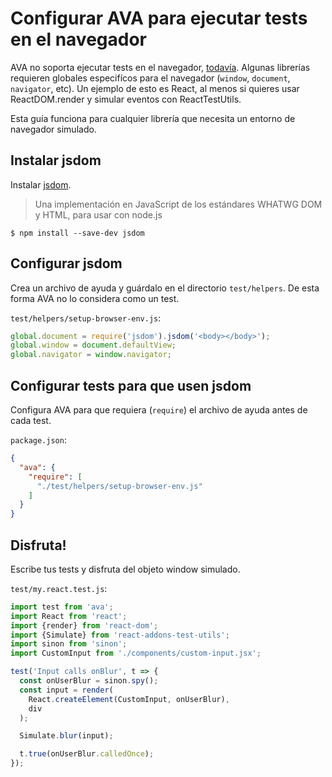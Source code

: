 # Configurar AVA para ejecutar tests en el navegador

AVA no soporta ejecutar tests en el navegador, [todavía](https://github.com/avajs/ava/issues/24). Algunas librerías requieren globales especifícos para el navegador (`window`, `document`, `navigator`, etc).
Un ejemplo de esto es React, al menos si quieres usar ReactDOM.render y simular eventos con ReactTestUtils.

Esta guía funciona para cualquier librería que necesita un entorno de navegador simulado.

## Instalar jsdom

Instalar [jsdom](https://github.com/tmpvar/jsdom).

> Una implementación en JavaScript de los estándares WHATWG DOM y HTML, para usar con node.js

```
$ npm install --save-dev jsdom
```

## Configurar jsdom

Crea un archivo de ayuda y guárdalo en el directorio `test/helpers`. De esta forma AVA no lo considera como un test.

`test/helpers/setup-browser-env.js`:

```js
global.document = require('jsdom').jsdom('<body></body>');
global.window = document.defaultView;
global.navigator = window.navigator;
```

## Configurar tests para que usen jsdom

Configura AVA para que requiera (`require`) el archivo de ayuda antes de cada test.

`package.json`:

```json
{
  "ava": {
    "require": [
      "./test/helpers/setup-browser-env.js"
    ]
  }
}
```

## Disfruta!

Escribe tus tests y disfruta del objeto window simulado.

`test/my.react.test.js`:

```js
import test from 'ava';
import React from 'react';
import {render} from 'react-dom';
import {Simulate} from 'react-addons-test-utils';
import sinon from 'sinon';
import CustomInput from './components/custom-input.jsx';

test('Input calls onBlur', t => {
  const onUserBlur = sinon.spy();
  const input = render(
    React.createElement(CustomInput, onUserBlur),
    div
  );

  Simulate.blur(input);

  t.true(onUserBlur.calledOnce);
});
```
